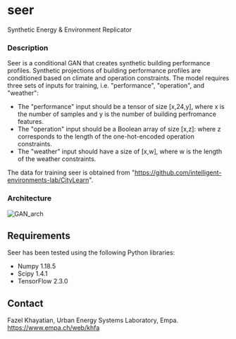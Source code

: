 # seer
Synthetic Energy & Environment Replicator

### Description
Seer is a conditional GAN that creates synthetic building performance profiles. Synthetic projections of building performance profiles are conditioned based on climate and operation constraints. The model requires three sets of inputs for training, i.e. "performance", "operation", and "weather":
* The "performance" input should be a tensor of size [x,24,y], where x is the number of samples and y is the number of building perfromance features.
* The "operation" input should be a Boolean array of size [x,z]: where z corresponds to the length of the one-hot-encoded operation constraints.
* The "weather" input should have a size of [x,w], where w is the length of the weather constraints.

The data for training seer is obtained from "https://github.com/intelligent-environments-lab/CityLearn".

### Architecture
![GAN_arch](https://user-images.githubusercontent.com/27851066/110121095-3ae0c780-7dbe-11eb-9196-4d55b7266ce0.png)


## Requirements
Seer has been tested using the following Python libraries:
* Numpy 1.18.5
* Scipy 1.4.1
* TensorFlow 2.3.0

## Contact
Fazel Khayatian, Urban Energy Systems Laboratory, Empa.
https://www.empa.ch/web/khfa
